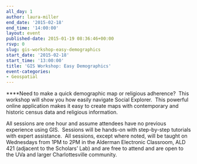 ```yaml
---
all_day: 1
author: laura-miller
end_date: '2015-02-18'
end_time: '14:00:00'
layout: event
published-date: 2015-01-19 08:36:46+00:00
rsvp: 0
slug: gis-workshop-easy-demographics
start_date: '2015-02-18'
start_time: '13:00:00'
title: 'GIS Workshop: Easy Demographics'
event-categories:
- Geospatial
---
```


****Need to make a quick demographic map or religious adherence?  This workshop will show you how easily navigate Social Explorer.  This powerful online application makes it easy to create maps with contemporary and historic census data and religious information.

All sessions are one hour and assume attendees have no previous experience using GIS.  Sessions will be hands-on with step-by-step tutorials with expert assistance.  All sessions, except where noted, will be taught on Wednesdays from 1PM to 2PM in the Alderman Electronic Classroom, ALD 421 (adjacent to the Scholars’ Lab) and are free to attend and are open to the UVa and larger Charlottesville community.
